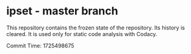 # ipset - master branch

This repository contains the frozen state of the repository.
Its history is cleared. It is used only for static code
analysis with Codacy.

Commit Time: 1725498675